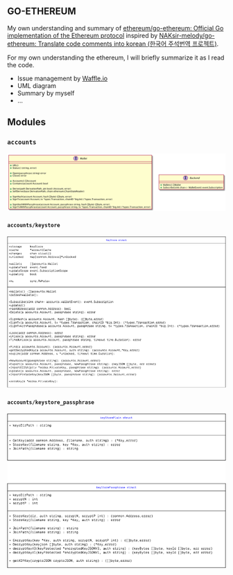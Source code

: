## GO-ETHEREUM

My own understanding and summary of [ethereum/go-ethereum: Official Go implementation of the Ethereum protocol](https://github.com/ethereum/go-ethereum) inspired by [NAKsir-melody/go-ethereum: Translate code comments into korean (한국어 주석번역 프로젝트)](https://github.com/NAKsir-melody/go-ethereum).

For my own understanding the ethereum, I will briefly summarize it as I read the code.

- Issue management by [Waffle.io](https://waffle.io/tkhwang/tkhwang-go-ethereum)
- UML diagram
- Summary by myself
- ...

## Modules

### `accounts`

![accounts.go](./accounts/accounts.png)

#### `accounts/keystore`

![keystore.go](./accounts/keystore/keystore.png)

#### `accounts/keystore_passphrase`

![keystore_passphrase.go](./accounts/keystore/keystore_passphrase.png)
